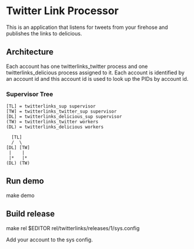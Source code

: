 # Twitter Link Processor

This is an application that listens for tweets from your firehose and
publishes the links to delicious.

## Architecture
   
Each account has one twitterlinks_twitter process and one
twitterlinks_delicious process assigned to it.  Each account is
identified by an account id and this account id is used to look up the
PIDs by account id.

### Supervisor Tree

    [TL] = twitterlinks_sup supervisor
    [TW] = twitterlinks_twitter_sup supervisor
    [DL] = twitterlinks_delicious_sup supervisor
    (TW) = twitterlinks_twitter workers
    (DL) = twitterlinks_delicious workers

      [TL]
      /  \
    [DL] [TW]
     |    |
     |*   |*
    (DL) (TW)


## Run demo

   make demo

## Build release

   make rel
   $EDITOR rel/twitterlinks/releases/1/sys.config

Add your account to the sys config.
